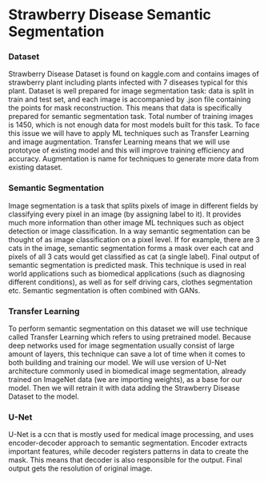 # Strawberry Disease Semantic Segmentation  

<h3> Dataset </h3>  
Strawberry Disease Dataset is found on kaggle.com and contains images of strawberry plant including plants infected with 7 diseases typical for this plant. Dataset is well prepared for image segmentation task: data is split in train and test set, and each image is accompanied by .json file containing the points for mask reconstruction. This means that data is specifically prepared for semantic segmentation task. Total number of training images is 1450, which is not enough data for most models built for this task. To face this issue we will have to apply ML techniques such as Transfer Learning and image augmentation. Transfer Learning means that we will use prototyoe of existing model and this will improve training efficiency and accuracy. Augmentation is name for techniques to generate more data from existing dataset.

<h3> Semantic Segmentation </h3> 
Image segmentation is a task that splits pixels of image in different fields by classifying every pixel in an image (by assigning label to it). It provides much more information than other image ML techniques such as object detection or image classification. In a way semantic segmentation can be thought of as image classification on a pixel level. If for example, there are 3 cats in the image, semantic segmentation forms a mask over each cat and pixels of all 3 cats would get classified as cat (a single label). Final output of semantic segmentation is predicted mask. This technique is used in real world applications such as biomedical applications (such as diagnosing different conditions), as well as for self driving cars, clothes segmentation etc. Semantic segmentation is often combined with GANs.

<h3> Transfer Learning </h3>  
To perform semantic segmentation on this dataset we will use technique called Transfer Learning which refers to using pretrained model. Because deep networks used for image segmentation usually consist of large amount of layers, this technique can save a lot of time when it comes to both building and training our model. We will use version of U-Net architecture commonly used in biomedical image segmentation, already trained on ImageNet data (we are importing weights), as a base for our model. Then we will retrain it with data adding the Strawberry Disease Dataset to the model.

<h3> U-Net </h3>  
U-Net is a ccn that is mostly used for medical image processing, and uses encoder-decoder approach to semantic segmentation. Encoder extracts important features, while decoder registers patterns in data to create the mask. This means that decoder is also responsible for the output. Final output gets the resolution of original image.
